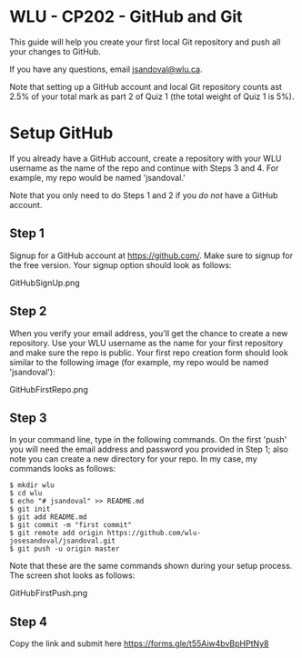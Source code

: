 # WLU - CP202 - GitHub and Git
This guide will help you create your first local Git repository and push all your changes to GitHub.

If you have any questions, email jsandoval@wlu.ca.

Note that setting up a GitHub account and local Git repository counts ast 2.5% of your total mark as part 2 of Quiz 1 (the total weight of Quiz 1 is 5%).

# Setup GitHub
If you already have a GitHub account, create a repository with your WLU username as the name of the repo and continue with Steps 3 and 4. For example, my repo would be named 'jsandoval.'

Note that you only need to do Steps 1 and 2 if you *do not* have a GitHub account.

## Step 1
Signup for a GitHub account at https://github.com/. Make sure to signup for the free version. Your signup option should look as follows:

GitHubSignUp.png

## Step 2
When you verify your email address, you'll get the chance to create a new repository. Use your WLU username as the name for your first repository and make sure the repo is public. Your first repo creation form should look similar to the following image (for example, my repo would be named 'jsandoval'):

GitHubFirstRepo.png

## Step 3
In your command line, type in the following commands. On the first 'push' you will need the email address and password you provided in Step 1; also note you can create a new directory for your repo. In my case, my commands looks as follows:

```
$ mkdir wlu
$ cd wlu
$ echo "# jsandoval" >> README.md
$ git init
$ git add README.md
$ git commit -m "first commit"
$ git remote add origin https://github.com/wlu-josesandoval/jsandoval.git
$ git push -u origin master
```
Note that these are the same commands shown during your setup process. The screen shot looks as follows:

GitHubFirstPush.png

## Step 4
Copy the link and submit here https://forms.gle/t55Aiw4bvBpHPtNy8
